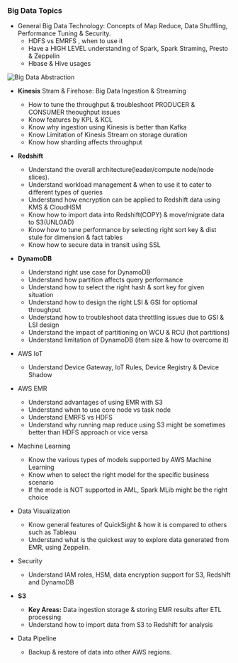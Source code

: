 ### Big Data Topics
* General Big Data Technology: Concepts of Map Reduce, Data Shuffling, Performance Tuning & Security.
  * HDFS vs EMRFS , when to use it
  * Have a HIGH LEVEL understanding of Spark, Spark Straming, Presto & Zeppelin
  * Hbase & Hive usages

![Big Data Abstraction](./static/BigDataAbstraction)

* **Kinesis** Stram & Firehose: Big Data Ingestion & Streaming
  * How to tune the throughput & troubleshoot PRODUCER & CONSUMER theoughput issues
  * Know features by KPL & KCL
  * Know why ingestion using Kinesis is better than Kafka
  * Know Limitation of Kinesis Stream on storage duration
  * Know how sharding affects throughput
 
* **Redshift** 
  * Understand the overall architecture(leader/compute node/node slices).
  * Understand workload management & when to use it to cater to different types of queries
  * Understand how encryption can be applied to Redshift data using KMS & CloudHSM
  * Know how to import data into Redshift(COPY) & move/migrate data to S3(UNLOAD)
  * Know how to tune performance by selecting right sort key & dist stule for dimension & fact tables
  * Know how to secure data in transit using SSL
  
* **DynamoDB**
  * Understand right use case for DynamoDB
  * Understand how partition affects query performance
  * Understand how to select the right hash & sort key for given situation
  * Understand how to design the right LSI & GSI for optiomal throughput
  * Understand how to troubleshoot data throttling issues due to GSI & LSI design
  * Understand the impact of partitioning on WCU & RCU (hot partitions)
  * Understand limitation of DynamoDB (item size & how to overcome it)
  
* AWS IoT
  * Understand Device Gateway, IoT Rules, Device Registry & Device Shadow
  
* AWS EMR
  * Understand advantages of using EMR with S3
  * Understand when to use core node vs task node
  * Understand EMRFS vs HDFS
  * Understand why running map reduce using S3 might be sometimes better than HDFS approach or vice versa
  
* Machine Learning
  * Know the various types of models supported by AWS Machine Learning
  * Know when to select the right model for the specific business scenario
  * If the mode is NOT supported in AML, Spark MLib might be the right choice
  
* Data Visualization
  * Know general features of QuickSight & how it is compared to others such as Tableau
  * Understand what is the quickest way to explore data generated from EMR, using Zeppelin.

* Security
  * Understand IAM roles, HSM, data encryption support for S3, Redshift and DynamoDB
  
* **S3**
  * **Key Areas:** Data ingestion storage & storing EMR results after ETL processing
  * Understand how to import data from S3 to Redshift for analysis
  
* Data Pipeline
  * Backup & restore of data into other AWS regions.
